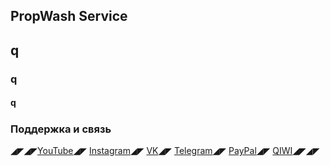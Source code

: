 ## PropWash Service
## q
### q
#### q
#####
### Поддержка и связь
◢◤◢◤[YouTube](https://www.youtube.com/c/PropWashService)◢◤
[Instagram](https://www.instagram.com/ikhertu)◢◤
[VK](https://vk.com/propwash)◢◤
[Telegram](https://t.me/ValentinaPetrenko)◢◤
[PayPal](https://www.paypal.me/ikherty)◢◤
[QIWI](https://qiwi.com/n/IKHERTY)◢◤◢◤
